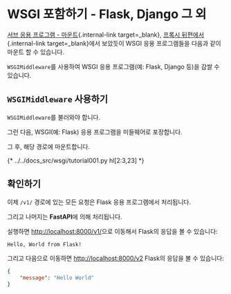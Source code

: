 # WSGI 포함하기 - Flask, Django 그 외

[서브 응용 프로그램 - 마운트](sub-applications.md){.internal-link target=_blank}, [프록시 뒤편에서](behind-a-proxy.md){.internal-link target=_blank}에서 보았듯이 WSGI 응용 프로그램들을 다음과 같이 마운트 할 수 있습니다.

`WSGIMiddleware`를 사용하여 WSGI 응용 프로그램(예: Flask, Django 등)을 감쌀 수 있습니다.

## `WSGIMiddleware` 사용하기

`WSGIMiddleware`를 불러와야 합니다.

그런 다음, WSGI(예: Flask) 응용 프로그램을 미들웨어로 포장합니다.

그 후, 해당 경로에 마운트합니다.

{* ../../docs_src/wsgi/tutorial001.py hl[2:3,23] *}

## 확인하기

이제 `/v1/` 경로에 있는 모든 요청은 Flask 응용 프로그램에서 처리됩니다.

그리고 나머지는 **FastAPI**에 의해 처리됩니다.

실행하면 <a href="http://localhost:8000/v1/" class="external-link" target="_blank">http://localhost:8000/v1/</a>으로 이동해서 Flask의 응답을 볼 수 있습니다:

```txt
Hello, World from Flask!
```

그리고 다음으로 이동하면 <a href="http://localhost:8000/v2" class="external-link" target="_blank">http://localhost:8000/v2</a> Flask의 응답을 볼 수 있습니다:

```JSON
{
    "message": "Hello World"
}
```
